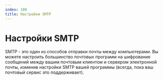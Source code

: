 ```yaml
---
index: 108
title: Настройки SMTP
---
```

# Настройки SMTP

SMTP - это один из способов отправки почты между компьютерами. Вы можете настроить большинство почтовых программ на шифрование сообщений между вашим почтовым клиентом и сервером электронной почты, изменив настройки SMTP вашей программы (всегда, пока ваш почтовый сервис это поддерживает).